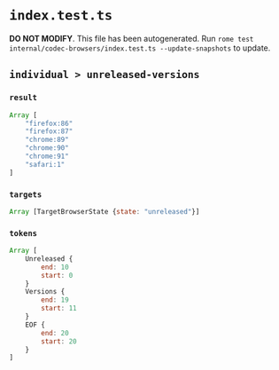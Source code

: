 # `index.test.ts`

**DO NOT MODIFY**. This file has been autogenerated. Run `rome test internal/codec-browsers/index.test.ts --update-snapshots` to update.

## `individual > unreleased-versions`

### `result`

```javascript
Array [
	"firefox:86"
	"firefox:87"
	"chrome:89"
	"chrome:90"
	"chrome:91"
	"safari:1"
]
```

### `targets`

```javascript
Array [TargetBrowserState {state: "unreleased"}]
```

### `tokens`

```javascript
Array [
	Unreleased {
		end: 10
		start: 0
	}
	Versions {
		end: 19
		start: 11
	}
	EOF {
		end: 20
		start: 20
	}
]
```
